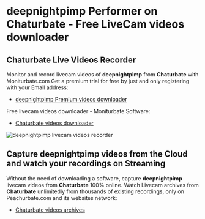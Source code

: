 # deepnightpimp Performer on Chaturbate - Free LiveCam videos downloader

## Chaturbate Live Videos Recorder

Monitor and record livecam videos of **deepnightpimp** from **Chaturbate** with Moniturbate.com
Get a premium trial for free by just and only registering with your Email address:
* [deepnightpimp Premium videos downloader](https://moniturbate.com/request-demo-licence-key.html)

Free livecam videos downloader - Moniturbate Software:
* [Chaturbate videos downloader](https://moniturbate.com/moniturbate-download-software.html)

![deepnightpimp livecam videos recorder](https://peachurnet.com/templates/moniturbate-software.png)


## Capture deepnightpimp videos from the Cloud and watch your recordings on Streaming

Without the need of downloading a software, capture **deepnightpimp** livecam videos from **Chaturbate** 100% online.
Watch Livecam archives from **Chaturbate** unlimitedly from thousands of existing recordings, only on Peachurbate.com and its websites network:
* [Chaturbate videos archives](https://peachurnet.com/)
